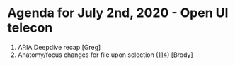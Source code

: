 # Agenda for July 2nd, 2020 - Open UI telecon

1. ARIA Deepdive recap [Greg]
2. Anatomy/focus changes for file upon selection ([114](https://github.com/WICG/open-ui/issues/114#issuecomment-651418262)) [Brody]
